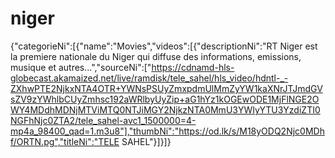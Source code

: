 # niger
{"categorieNi":[{"name":"Movies","videos":[{"descriptionNi":"RT Niger est la premiere nationale du Niger qui diffuse des informations, emissions, musique et autres...","sourceNi":["https://cdnamd-hls-globecast.akamaized.net/live/ramdisk/tele_sahel/hls_video/hdntl-_-ZXhwPTE2NjkxNTA4OTR+YWNsPSUyZmxpdmUlMmZyYW1kaXNrJTJmdGVsZV9zYWhlbCUyZmhsc192aWRlbyUyZip+aG1hYz1kOGEwODE1MjFlNGE2OWY4MDdhMDNjMTViMTQ0NTJiMGY2NjkzNTA0MmU3YWIyYTU3YzdiZTI0NGFhNjc0ZTA2/tele_sahel-avc1_1500000=4-mp4a_98400_qad=1.m3u8"],"thumbNi":"https://od.lk/s/M18yODQ2Njc0MDhf/ORTN.pg","titleNi":"TELE SAHEL"}]}]}
